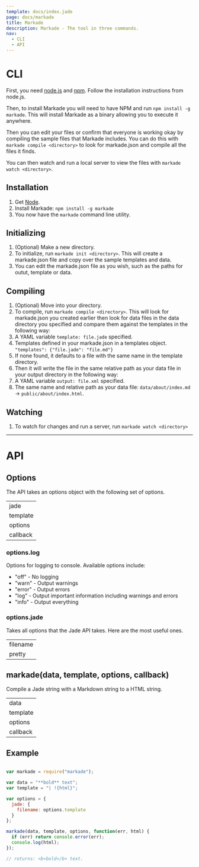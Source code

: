 ```yaml
---
template: docs/index.jade
page: docs/markade
title: Markade
description: Markade - The tool in three commands.
nav:
  - CLI
  - API
---
```


# CLI

First, you need [node.js](http://nodejs.org) and [npm](http://npmjs.com). Follow the installation instructions from node.js.

Then, to install Markade you will need to have NPM and run `npm install -g markade`. This will install Markade as a binary
allowing you to execute it anywhere.

Then you can edit your files or confirm that everyone is working okay by compiling the sample files that Markade includes.
You can do this with `markade compile <directory>` to look for markade.json and compile all the files it finds.

You can then watch and run a local server to view the files with `markade watch <directory>`.

## Installation

1. Get [Node](https://github.com/joyent/node/wiki/installation).
2. Install Markade: `npm install -g markade`
3. You now have the `markade` command line utility.


## Initializing

1. (Optional) Make a new directory.
2. To initialize, run `markade init <directory>`. This will create a markade.json file and copy over the sample templates and data.
3. You can edit the markade.json file as you wish, such as the paths for outut, template or data.


## Compiling

1. (Optional) Move into your directory.
2. To compile, run `markade compile <directory>`. This will look for markade.json you created earlier then look for data files in the data directory you specified and compare them against the templates in the following way:
  1. A YAML variable `template: file.jade` specified.
  2. Templates defined in your markade.json in a templates object. `"templates": {"file.jade": "file.md"}`
  3. If none found, it defaults to a file with the same name in the template directory. 
3. Then it will write the file in the same relative path as your data file in your output directory in the following way:
  1. A YAML variable `output: file.xml` specified.
  2. The same name and relative path as your data file: `data/about/index.md` -> `public/about/index.html`.

## Watching

1. To watch for changes and run a server, run `markade watch <directory>`


---

# API

## Options

The API takes an options object with the following set of options.

||
|-|
| jade | object | Jade options
| template | string | Source Jade template string
| options | object | Options for markade and jade
| callback | function | A function to call on error or compilation with `(err, html)` as arguments

### options.log

Options for logging to console. Available options include:

* "off" - No logging
* "warn" - Output warnings
* "error" - Output errors
* "log" - Output important information including warnings and errors
* "info" - Output everything

### options.jade

Takes all options that the Jade API takes. Here are the most useful ones.

||
|-|
| filename | string | The path to your filename, required for relative includes and extends
| pretty | boolean | Adds whitespace to the resulting html to make it easier for a human to read using `' '` as indentation. If a string is specified, that will be used as indentation instead (e.g. `'\t'`).

## markade(data, template, options, callback)

Compile a Jade string with a Markdown string to a HTML string.

||
|-|
| data | string | Markdown stringng
| template | string | Source Jade template string
| options | object | Options for Markade and Jade (see [above](#options))
| callback | function | A function to call on error or compilation


## Example

```js

var markade = require("markade");

var data = "**bold** text";
var template = "| !{html}";

var options = {
  jade: {
    filename: options.template
  }
};

markade(data, template, options, function(err, html) {
  if (err) return console.error(err);
  console.log(html);
});

// returns: <b>bold</b> text.

```